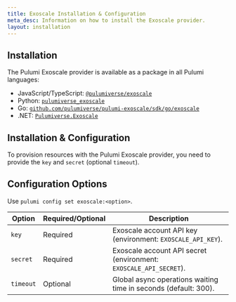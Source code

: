 ```yaml
---
title: Exoscale Installation & Configuration
meta_desc: Information on how to install the Exoscale provider.
layout: installation
---
```


## Installation

The Pulumi Exoscale provider is available as a package in all Pulumi languages:

* JavaScript/TypeScript: [`@pulumiverse/exoscale`](https://www.npmjs.com/package/@pulumiverse/exoscale)
* Python: [`pulumiverse_exoscale`](https://pypi.org/project/pulumiverse-exoscale/)
* Go: [`github.com/pulumiverse/pulumi-exoscale/sdk/go/exoscale`](https://pkg.go.dev/github.com/pulumiverse/pulumi-exoscale/sdk)
* .NET: [`Pulumiverse.Exoscale`](https://www.nuget.org/packages/Pulumiverse.Exoscale)

## Installation & Configuration

To provision resources with the Pulumi Exoscale provider, you need to provide the `key` and `secret` (optional `timeout`). 

## Configuration Options

Use `pulumi config set exoscale:<option>`.

| Option    | Required/Optional | Description                                                       |
|-----------|-------------------|-------------------------------------------------------------------|
| `key`     | Required          | Exoscale account API key (environment: `EXOSCALE_API_KEY`).       |
| `secret`  | Required          | Exoscale account API secret (environment: `EXOSCALE_API_SECRET`). |
| `timeout` | Optional          | Global async operations waiting time in seconds (default: 300).   |
